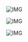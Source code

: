 ![IMG](https://user-images.githubusercontent.com/20098740/189460269-faf9c907-ebcf-45e3-903d-cf747a115e4f.gif)

![IMG](https://i.imgur.com/KY27KzY.gif)

![IMG](https://i.imgur.com/j4FST9r.gif)
